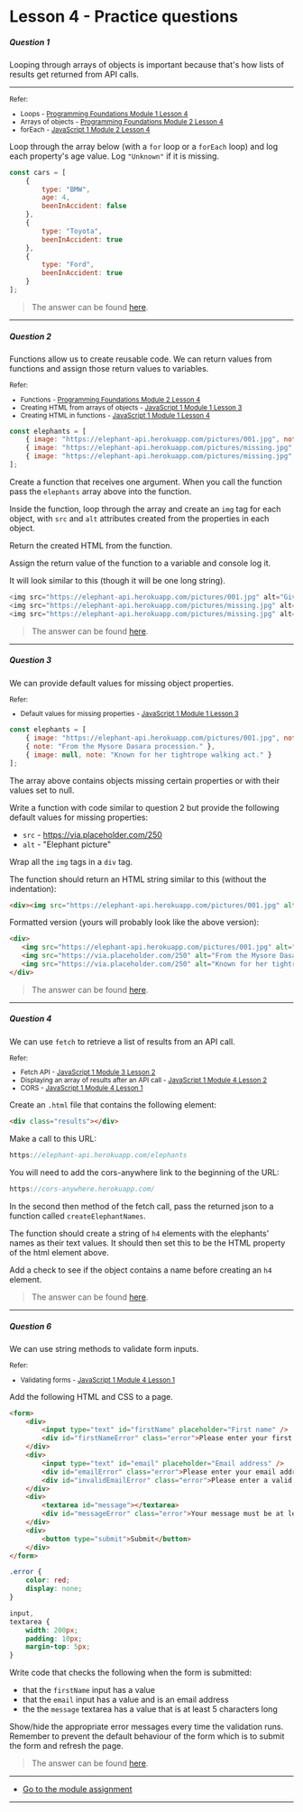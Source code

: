 # Lesson 4 - Practice questions

<h5 class="question">Question 1</h5>

Looping through arrays of objects is important because that's how lists of results get returned from API calls.

---

<small>
    Refer: 
    <ul>
        <li>
            Loops - <a href="https://interactive-content.now.sh/programming-foundations/1/4">Programming Foundations Module 1 Lesson 4</a>
        </li>
        <li>
            Arrays of objects - <a href="https://interactive-content.now.sh/programming-foundations/2/3">Programming Foundations Module 2 Lesson 4</a>
        </li>
        <li>
            forEach - <a href="https://interactive-content.now.sh/javascript-1/2/4">JavaScript 1 Module 2 Lesson 4</a>
        </li>
    </ul>
</small>

Loop through the array below (with a `for` loop or a `forEach` loop) and log each property's age value. Log `"Unknown"` if it is missing.

```js
const cars = [
    {
        type: "BMW",
        age: 4,
        beenInAccident: false
    },
    {
        type: "Toyota",
        beenInAccident: true
    },
    {
        type: "Ford",
        beenInAccident: true
    }
];
```
> The answer can be found [here](https://github.com/javascript-repositories/js1-lesson-answers/blob/module-4-lesson-4-question-1/script.js).

---

<h5 class="question">Question 2</h5>

Functions allow us to create reusable code. We can return values from functions and assign those return values to variables.

<small>
    Refer: 
    <ul>
        <li>
            Functions - <a href="https://interactive-content.now.sh/programming-foundations/2/4">Programming Foundations Module 2 Lesson 4</a>
        </li>
        <li>
            Creating HTML from arrays of objects - <a href="https://interactive-content.now.sh/javascript-1/1/3">JavaScript 1 Module 1 Lesson 3</a>
        </li>
        <li>
             Creating HTML in functions - <a href="https://interactive-content.now.sh/javascript-1/1/4">JavaScript 1 Module 1 Lesson 4</a>
        </li>
    </ul>
</small>

```js
const elephants = [
    { image: "https://elephant-api.herokuapp.com/pictures/001.jpg", note: "Given to a Carolingian emperor." },
    { image: "https://elephant-api.herokuapp.com/pictures/missing.jpg", note: "From the Mysore Dasara procession." },
    { image: "https://elephant-api.herokuapp.com/pictures/missing.jpg", note: "Known for her tightrope walking act." }
];
```

Create a function that receives one argument. When you call the function pass the `elephants` array above into the function.

Inside the function, loop through the array and create an `img` tag for each object, with `src` and `alt` attributes created from the properties in each object.

Return the created HTML from the function.

Assign the return value of the function to a variable and console log it.

It will look similar to this (though it will be one long string).

```js
<img src="https://elephant-api.herokuapp.com/pictures/001.jpg" alt="Given to a Carolingian emperor.">
<img src="https://elephant-api.herokuapp.com/pictures/missing.jpg" alt="From the Mysore Dasara procession.">
<img src="https://elephant-api.herokuapp.com/pictures/missing.jpg" alt="Known for her tightrope walking act.">
```

> The answer can be found [here](https://github.com/javascript-repositories/js1-lesson-answers/blob/module-4-lesson-4-question-2/script.js).

---

<h5 class="question">Question 3</h5>

We can provide default values for missing object properties.

<small>
    Refer: 
    <ul>
        <li>
            Default values for missing properties - <a href="https://interactive-content.now.sh/javascript-1/1/3#default-values">JavaScript 1 Module 1 Lesson 3</a>
        </li>       
    </ul>
</small>

```js
const elephants = [
    { image: "https://elephant-api.herokuapp.com/pictures/001.jpg", note: null},
    { note: "From the Mysore Dasara procession." },
    { image: null, note: "Known for her tightrope walking act." }
];
```

The array above contains objects missing certain properties or with their values set to null.

Write a function with code similar to question 2 but provide the following default values for missing properties:

 - `src`  - https://via.placeholder.com/250
 - `alt` - "Elephant picture"

Wrap all the `img` tags in a `div` tag.

The function should return an HTML string similar to this (without the indentation):

 ```html
<div><img src="https://elephant-api.herokuapp.com/pictures/001.jpg" alt="Elephant picture"><img src="https://via.placeholder.com/250" alt="From the Mysore Dasara procession."><img src="https://via.placeholder.com/250" alt="Known for her tightrope walking act."></div>
 ```

 Formatted version (yours will probably look like the above version):

 ```html
<div>
    <img src="https://elephant-api.herokuapp.com/pictures/001.jpg" alt="Elephant picture">
    <img src="https://via.placeholder.com/250" alt="From the Mysore Dasara procession.">
    <img src="https://via.placeholder.com/250" alt="Known for her tightrope walking act.">
</div>
 ```

 > The answer can be found [here](https://github.com/javascript-repositories/js1-lesson-answers/blob/module-4-lesson-4-question-3/script.js).

---

<h5 class="question">Question 4</h5>

We can use `fetch` to retrieve a list of results from an API call.

<small>
    Refer: 
    <ul>
        <li>
            Fetch API - <a href="https://interactive-content.now.sh/javascript-1/3/2#fetch">JavaScript 1 Module 3 Lesson 2</a>
        </li>
        <li>
            Displaying an array of results after an API call - <a href="https://interactive-content.now.sh/javascript-1/4/2">JavaScript 1 Module 4 Lesson 2</a>
        </li>
        <li>
            CORS - <a href="https://interactive-content.now.sh/javascript-1/4/1">JavaScript 1 Module 4 Lesson 1</a>
        </li>       
    </ul>
</small>

Create an `.html` file that contains the following element:

```html
<div class="results"></div>
```

Make a call to this URL:

```js
https://elephant-api.herokuapp.com/elephants
```

You will need to add the cors-anywhere link to the beginning of the URL:

```js
https://cors-anywhere.herokuapp.com/
```

In the second then method of the fetch call, pass the returned json to a function called `createElephantNames`.

The function should create a string of `h4` elements with the elephants' names as their text values. It should then set this to be the HTML property of the html element above.

Add a check to see if the object contains a name before creating an `h4` element.

 > The answer can be found [here](https://github.com/javascript-repositories/js1-lesson-answers/tree/module-4-lesson-4-question-4).


---
<!-- 
<h5 class="question">Question 5</h5>

We can use `fetch` to retrieve a specfic item from an API.

<small>
    Refer: 
    <ul>
        <li>
            Fetching a specific item from an API - <a href="https://interactive-content.now.sh/javascript-1/3/4">JavaScript 1 Module 3 Lesson 4</a>
        </li>       
    </ul>
</small>

Create an `.html` file that contains the following HTML and CSS:

```html
<div class="elephant-container hidden">
    <h1>Elephant name</h1>
    <img src="https://via.placeholder.com/250" alt="Elephant name" />
    <div class="note">Note content content goes here</div>
</div>

<div class="no-result hidden">
    No elephant details were returned.
</div>
```

```css
.hidden {
    display: none;
}
```

The API endpoint below will return an array containing only one random elephant object. 

--- -->

<h5 class="question">Question 6</h5>

We can use string methods to validate form inputs.

<small>
    Refer: 
    <ul>
        <li>
            Validating forms - <a href="https://interactive-content.now.sh/javascript-1/4/1#validating-forms">JavaScript 1 Module 4 Lesson 1</a>
        </li>       
    </ul>
</small>

Add the following HTML and CSS to a page.

```html
<form>
    <div>
        <input type="text" id="firstName" placeholder="First name" />
        <div id="firstNameError" class="error">Please enter your first name</div>
    </div>
    <div>
        <input type="text" id="email" placeholder="Email address" />
        <div id="emailError" class="error">Please enter your email address</div>
        <div id="invalidEmailError" class="error">Please enter a valid email address</div>
    </div>
    <div>
        <textarea id="message"></textarea>
        <div id="messageError" class="error">Your message must be at least five characters long</div>
    </div>
    <div>
        <button type="submit">Submit</button>
    </div>
</form>
```

```css
.error {
    color: red;
    display: none;
}

input,
textarea {
    width: 200px;
    padding: 10px;
    margin-top: 5px;
}
```

Write code that checks the following when the form is submitted:

- that the `firstName` input has a value
- that the `email` input has a value and is an email address
- the the `message` textarea has a value that is at least 5 characters long

Show/hide the appropriate error messages every time the validation runs. Remember to prevent the default behaviour of the form which is to submit the form and refresh the page.

> The answer can be found [here](https://github.com/javascript-repositories/js1-lesson-answers/tree/module-4-lesson-4-question-6).

---
- [Go to the module assignment](ma) 
---
